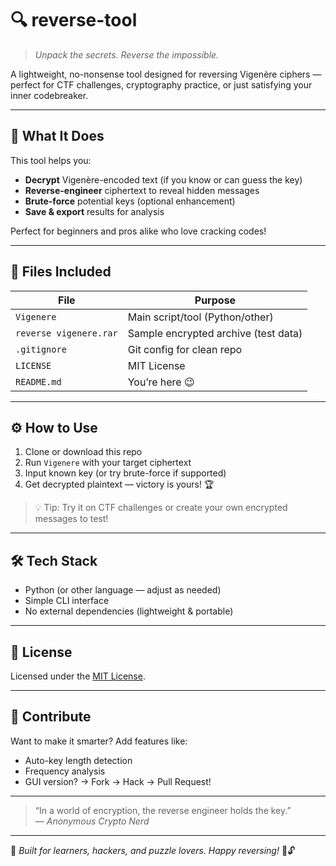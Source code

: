 # 🔍 reverse-tool

> *Unpack the secrets. Reverse the impossible.*

A lightweight, no-nonsense tool designed for reversing Vigenère ciphers — perfect for CTF challenges, cryptography practice, or just satisfying your inner codebreaker.

---

## 🧩 What It Does

This tool helps you:
- **Decrypt** Vigenère-encoded text (if you know or can guess the key)
- **Reverse-engineer** ciphertext to reveal hidden messages
- **Brute-force** potential keys (optional enhancement)
- **Save & export** results for analysis

Perfect for beginners and pros alike who love cracking codes!

---

## 📁 Files Included

| File               | Purpose                             |
|--------------------|-------------------------------------|
| `Vigenere`         | Main script/tool (Python/other)     |
| `reverse vigenere.rar` | Sample encrypted archive (test data) |
| `.gitignore`       | Git config for clean repo           |
| `LICENSE`          | MIT License                         |
| `README.md`        | You’re here 😉                      |

---

## ⚙️ How to Use

1. Clone or download this repo  
2. Run `Vigenere` with your target ciphertext  
3. Input known key (or try brute-force if supported)  
4. Get decrypted plaintext — victory is yours! 🏆

> 💡 Tip: Try it on CTF challenges or create your own encrypted messages to test!

---

## 🛠️ Tech Stack

- Python (or other language — adjust as needed)
- Simple CLI interface
- No external dependencies (lightweight & portable)

---

## 📜 License

Licensed under the [MIT License](LICENSE).

---

## 🤝 Contribute

Want to make it smarter? Add features like:
- Auto-key length detection
- Frequency analysis
- GUI version?
→ Fork → Hack → Pull Request!

---

> “In a world of encryption, the reverse engineer holds the key.”  
> — *Anonymous Crypto Nerd*

---

📌 *Built for learners, hackers, and puzzle lovers. Happy reversing!* 🔐🔓
